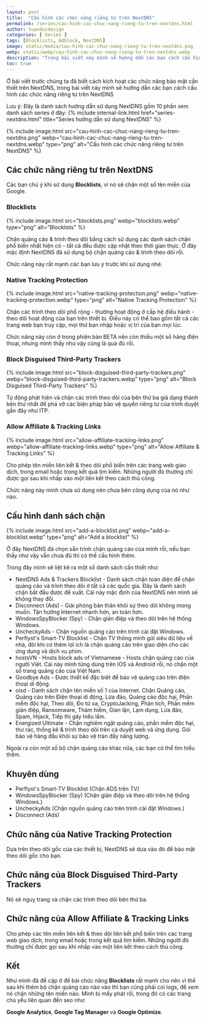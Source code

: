 ```yaml
---
layout: post
title:  "Cấu hình các chức năng riêng tư trên NextDNS"
permalink: /series/cau-hinh-cac-chuc-nang-rieng-tu-tren-nextdns.html
author: tuanducdesign
categories: [ Series ]
tags: [Blocklists, Adblock, NextDNS]
image: static/media/cau-hinh-cac-chuc-nang-rieng-tu-tren-nextdns.png
webp: static/webp/cau-hinh-cac-chuc-nang-rieng-tu-tren-nextdns.webp
description: "Trong bài viết này mình sẽ hướng dẫn các bạn cách cấu hình các chức năng riêng tư trên NextDNS."
toc: true
---
```


Ở bài viết trước chúng ta đã biết cách kích hoạt các chức năng bảo mật cần thiết trên NextDNS, trong bài viết này mình sẽ hướng dẫn các bạn cách cấu hình các chức năng riêng tư trên NextDNS

Lưu ý: Đây là danh sách hướng dẫn sử dụng NextDNS gồm 10 phần xem danh sách series ở đây: {% include internal-link.html href="series-nextdns.html" title="Series hướng dẫn sử dụng NextDNS" %}

{% include image.html src="cau-hinh-cac-chuc-nang-rieng-tu-tren-nextdns.png" webp="cau-hinh-cac-chuc-nang-rieng-tu-tren-nextdns.webp" type="png" alt="Cấu hình các chức năng riêng tư trên NextDNS" %}

## Các chức năng riêng tư trên NextDNS

Các bạn chú ý khi sử dụng **Blocklists**, vì nó sẽ chặn một số tên miền của Google.

### Blocklists

{% include image.html src="blocklists.png" webp="blocklists.webp" type="png" alt="Blocklists" %}

Chặn quảng cáo & trình theo dõi bằng cách sử dụng các danh sách chặn phổ biến nhất hiện có - tất cả đều được cập nhật theo thời gian thực. Ở đây mặc định NextDNS đã sử dụng bộ chặn quảng cáo & trình theo dõi rồi.

Chức năng này rất mạnh các bạn lưu ý trước khi sử dụng nhé.

### Native Tracking Protection

{% include image.html src="native-tracking-protection.png" webp="native-tracking-protection.webp" type="png" alt="Native Tracking Protection" %}

Chặn các trình theo dõi phổ rộng - thường hoạt động ở cấp hệ điều hành - theo dõi hoạt động của bạn trên thiết bị. Điều này có thể bao gồm tất cả các trang web bạn truy cập, mọi thứ bạn nhập hoặc vị trí của bạn mọi lúc.

Chức năng này còn ở trong phiên bản BETA nên còn thiếu một số hãng điện thoại, nhưng mình thấy như vậy cũng là quá đủ rồi.

### Block Disguised Third-Party Trackers

{% include image.html src="block-disguised-third-party-trackers.png" webp="block-disguised-third-party-trackers.webp" type="png" alt="Block Disguised Third-Party Trackers" %}

Tự động phát hiện và chặn các trình theo dõi của bên thứ ba giả dạng thành bên thứ nhất để phá vỡ các biện pháp bảo vệ quyền riêng tư của trình duyệt gần đây như ITP.

### Allow Affiliate & Tracking Links

{% include image.html src="allow-affiliate-tracking-links.png" webp="allow-affiliate-tracking-links.webp" type="png" alt="Allow Affiliate & Tracking Links" %}

Cho phép tên miền liên kết & theo dõi phổ biến trên các trang web giao dịch, trong email hoặc trong kết quả tìm kiếm. Những người đó thường chỉ được gọi sau khi nhấp vào một liên kết theo cách thủ công.

Chức năng này mình chưa sử dụng nên chưa bên công dụng của nó như nào.

## Cấu hình danh sách chặn

{% include image.html src="add-a-blocklist.png" webp="add-a-blocklist.webp" type="png" alt="Add a blocklist" %}

Ở đây NextDNS đã chọn sẵn trình chặn quảng cáo của mình rồi, nếu bạn thấy như vậy vẫn chưa đủ thì có thể cấu hình thêm.

Trong đây mình sẽ liệt kê ra một số danh sách cần thiết như:

- NextDNS Ads & Trackers Blocklist - Danh sách chặn toàn diện để chặn quảng cáo và trình theo dõi ở tất cả các quốc gia. Đây là danh sách chặn bắt đầu được đề xuất. Cái này mặc định của NextDNS nên mình sẽ không thay đổi.
- Disconnect (Ads) - Giải phóng bản thân khỏi sự theo dõi không mong muốn. Tận hưởng Internet nhanh hơn, an toàn hơn.
- WindowsSpyBlocker (Spy) - Chặn gián điệp và theo dõi trên hệ thống Windows.
- UncheckyAds - Chặn nguồn quảng cáo trên trình cài đặt Windows.
- Perflyst's Smart-TV Blocklist - Chặn TV thông minh gửi siêu dữ liệu về nhà, đôi khi có thêm lợi ích là chặn quảng cáo trên giao diện cho các ứng dụng và dịch vụ phim.
- hostsVN - Hosts block ads of Vietnamese - Hosts chặn quảng cáo của người Việt. Cái này mình từng dùng trên IOS và Android rồi, nó chặn một số trang quảng cáo của Việt Nam.
- Goodbye Ads - Được thiết kế đặc biệt để bảo vệ quảng cáo trên điện thoại di động.
- oisd - Danh sách chặn tên miền số 1 của Internet. Chặn Quảng cáo, Quảng cáo trên Điện thoại di động, Lừa đảo, Quảng cáo độc hại, Phần mềm độc hại, Theo dõi, Đo từ xa, CryptoJacking, Phân tích, Phần mềm gián điệp, Ransomware, Thám hiểm, Gian lận, Lạm dụng, Lừa đảo, Spam, Hijack, Tiếp thị gây hiểu lầm.
- Energized Ultimate - Chặn nghiêm ngặt quảng cáo, phần mềm độc hại, thư rác, thống kê & trình theo dõi trên cả duyệt web và ứng dụng. Gói bảo vệ hàng đầu khỏi sự bảo vệ tràn đầy năng lượng.

Ngoài ra còn một số bộ chặn quảng cáo khác nữa, các bạn có thể tìm hiểu thêm.

## Khuyên dùng

- Perflyst's Smart-TV Blocklist (Chặn ADS trên TV)
- WindowsSpyBlocker (Spy) (Chặn gián điệp và theo dõi trên hệ thống Windows.)
- UncheckyAds (Chặn nguồn quảng cáo trên trình cài đặt Windows.)
- Disconnect (Ads)

## Chức năng của Native Tracking Protection

Dựa trên theo dõi gốc của các thiết bị, NextDNS sẽ dựa vào đó để bảo mật theo dõi gốc cho bạn.

## Chức năng của Block Disguised Third-Party Trackers

Nó sẽ nguỵ trang và chặn các trình theo dõi bên thứ ba.

## Chức năng của Allow Affiliate & Tracking Links

Cho phép các tên miền liên kết & theo dõi liên kết phổ biến trên các trang web giao dịch, trong email hoặc trong kết quả tìm kiếm. Những người đó thường chỉ được gọi sau khi nhấp vào một liên kết theo cách thủ công.

## Kết

Như mình đã đề cập ở đề bài chức năng **Blocklists** rất mạnh cho nên vì thế sau khi thêm bộ chặn quảng cáo nào vào thì bạn cũng phải coi logs, để xem nó chặn những tên miền nào. Mình bị mấy phát rồi, trong đó có các trang chủ yếu liên quan đến seo như:

**Google Analytics**, **Google Tag Manager** và **Google Optimize**.
